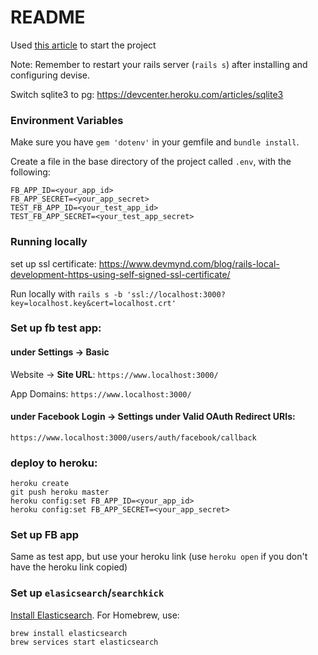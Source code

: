 # README

Used [this article](https://medium.com/@chinnatiptaemkaeo/integrate-omniauth-facebook-to-rails-5-1389d760d92a) to start the project

Note: Remember to restart your rails server (`rails s`) after installing and configuring devise.

Switch sqlite3 to pg: https://devcenter.heroku.com/articles/sqlite3

### Environment Variables

Make sure you have `gem 'dotenv'` in your gemfile and `bundle install`.

Create a file in the base directory of the project called `.env`, with the following:
```
FB_APP_ID=<your_app_id>
FB_APP_SECRET=<your_app_secret>
TEST_FB_APP_ID=<your_test_app_id>
TEST_FB_APP_SECRET=<your_test_app_secret>
```

### Running locally

set up ssl certificate: 
https://www.devmynd.com/blog/rails-local-development-https-using-self-signed-ssl-certificate/

Run locally with
```rails s -b 'ssl://localhost:3000?key=localhost.key&cert=localhost.crt'```

### Set up fb test app:

#### under **Settings** -> **Basic**
Website -> **Site URL**:
`https://www.localhost:3000/`

App Domains:
`https://www.localhost:3000/`

#### under **Facebook Login** -> **Settings** under **Valid OAuth Redirect URIs**:
`https://www.localhost:3000/users/auth/facebook/callback`


### deploy to heroku:

```
heroku create
git push heroku master
heroku config:set FB_APP_ID=<your_app_id>
heroku config:set FB_APP_SECRET=<your_app_secret>
```

### Set up FB app

Same as test app, but use your heroku link (use `heroku open` if you don't have the heroku link copied)

### Set up `elasicsearch`/`searchkick`

[Install Elasticsearch](https://www.elastic.co/guide/en/elasticsearch/reference/current/setup.html). For Homebrew, use:
```
brew install elasticsearch
brew services start elasticsearch
```
